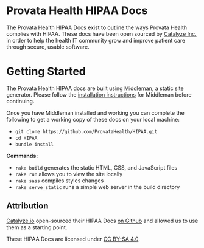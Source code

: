 # Provata Health HIPAA Docs

The Provata Health HIPAA Docs exist to outline the ways Provata Health complies with HIPAA. These docs have been open sourced by [Catalyze Inc.](https://catalyze.io) in order to help the health IT community grow and improve patient care through secure, usable software.

# Getting Started

The Provata Health HIPAA docs are built using [Middleman](https://middlemanapp.com/), a static site generator. Please follow the [installation instructions](https://middlemanapp.com/basics/install/) for Middleman before continuing.

Once you have Middleman installed and working you can complete the following to get a working copy of these docs on your local machine:

- `git clone https://github.com/ProvataHealth/HIPAA.git`
- `cd HIPAA`
- `bundle install`

**Commands:**

- `rake build` generates the static HTML, CSS, and JavaScript files
- `rake run` allows you to view the site locally
- `rake sass` compiles styles changes
- `rake serve_static` runs a simple web server in the build directory

## Attribution

[Catalyze.io](htts://catalyze.io) open-sourced their HIPAA Docs [on Github](https://github.com/catalyzeio/policies) and allowed us to use them as a starting point.

These HIPAA Docs are licensed under [CC BY-SA 4.0](http://creativecommons.org/licenses/by-sa/4.0/).
